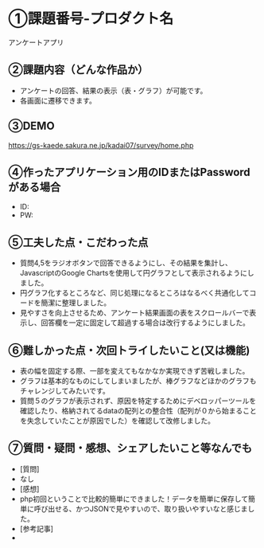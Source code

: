 # ①課題番号-プロダクト名

アンケートアプリ

## ②課題内容（どんな作品か）

- アンケートの回答、結果の表示（表・グラフ）が可能です。
- 各画面に遷移できます。

## ③DEMO

https://gs-kaede.sakura.ne.jp/kadai07/survey/home.php

## ④作ったアプリケーション用のIDまたはPasswordがある場合

- ID: 
- PW: 

## ⑤工夫した点・こだわった点

- 質問4,5をラジオボタンで回答できるようにし、その結果を集計し、JavascriptのGoogle Chartsを使用して円グラフとして表示されるようにしました。
- 円グラフ化するところなど、同じ処理になるところはなるべく共通化してコードを簡潔に整理しました。
- 見やすさを向上させるため、アンケート結果画面の表をスクロールバーで表示し、回答欄を一定に固定して超過する場合は改行するようにしました。
  
## ⑥難しかった点・次回トライしたいこと(又は機能)

- 表の幅を固定する際、一部を変えてもなかなか実現できず苦戦しました。
- グラフは基本的なものにしてしまいましたが、棒グラフなどほかのグラフもチャレンジしてみたいです。
- 質問５のグラフが表示されず、原因を特定するためにデベロッパーツールを確認したり、格納されてるdataの配列との整合性（配列が０から始まることを失念していたことが原因でした）を確認して改修しました。

## ⑦質問・疑問・感想、シェアしたいこと等なんでも

- [質問]
- なし
- [感想]
- php初回ということで比較的簡単にできました！データを簡単に保存して簡単に呼び出せる、かつJSONで見やすいので、取り扱いやすいなと感じました。
- [参考記事]
-   
